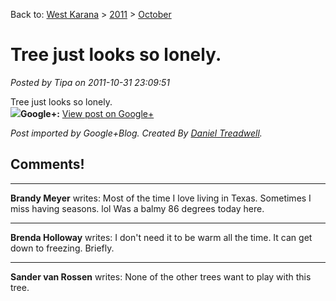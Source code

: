 Back to: [West Karana](/posts/westkarana.md) > [2011](/posts/2011/westkarana.md) > [October](./westkarana.md)
# Tree just looks so lonely.

*Posted by Tipa on 2011-10-31 23:09:51*

Tree just looks so lonely.  
[![](https://lh3.googleusercontent.com/-OdGCkoA0JWQ/Tq8qv6n48VI/AAAAAAAAPPM/FZMiVP82cXM/s0-d/IMG_0130.JPG)](https://lh3.googleusercontent.com/-OdGCkoA0JWQ/Tq8qv6n48VI/AAAAAAAAPPM/FZMiVP82cXM/s0-d/IMG_0130.JPG)**Google+:** [View post on Google+](https://plus.google.com/108460561201888322767/posts/gBnjCzeFNPN)

  
  
*Post imported by Google+Blog. Created By [Daniel Treadwell](http://minimali.se/).*
## Comments!

---

**Brandy Meyer** writes: Most of the time I love living in Texas. Sometimes I miss having seasons. lol Was a balmy 86 degrees today here.

---

**Brenda Holloway** writes: I don't need it to be warm all the time. It can get down to freezing. Briefly.

---

**Sander van Rossen** writes: None of the other trees want to play with this tree.


